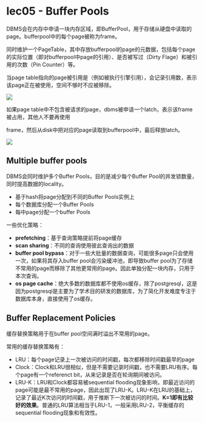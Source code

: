 # lec05 - Buffer Pools
DBMS会在内存中申请一块内存区域，即BufferPool，用于存储从硬盘中读取的page。bufferpool中的每个page被称为frame。

同时维护一个PageTable，其中存放bufferpool的page的元数据，包括每个page的实际位置（即对bufferpool中page的引用）、是否被写过（Dirty Flage）和被引用的次数（Pin Counter）等。

当page table指向的page被引用是（例如被执行引擎引用），会记录引用数，表示该page正在被使用，空间不够时不应被移除。

![](https://zhang113751picgo.oss-cn-hangzhou.aliyuncs.com/img/202205231041490.png)

如果page table中不包含被请求的page，dbms被申请一个latch，表示该frame被占用，其他人不要再使用

frame，然后从disk中把对应的page读取到bufferpool中，最后释放latch。

![](https://zhang113751picgo.oss-cn-hangzhou.aliyuncs.com/img/202205231046302.png)

## Multiple buffer pools
DBMS会同时维护多个Buffer Pools，目的是减少每个Buffer Pool的并发锁数量，同时提高数据的locality。
- 基于hash将page分配到不同的Buffer Pools实例上
- 每个数据库分配一个Buffer Pools
- 每中page分配一个buffer Pools

一些优化策略：
- **prefetching**：基于查询策略提前将page缓存
- **scan sharing**：不同的查询使用彼此查询出的数据
- **buffer pool bypass**：对于一些大批量的数据查询，可能很多page只会使用一次，如果将其存入buffer pool会污染缓冲池，即导致buffer pool为了存储不常用的page而移除了其他更常用的page。因此单独分配一块内存，只用于本次查询。
- **os page cache**：绝大多数的数据库都不使用os缓存，除了postgresql，这是因为postgresql是主要为了学术目的研发的数据库，为了简化开发难度专注于数据库本身，直接使用了os缓存。

## Buffer Replacement Policies
缓存替换策略用于在buffer pool空间满时溢出不常用的page。

常用的缓存替换策略有：
- LRU：每个page记录上一次被访问的时间戳，每次都移除时间戳最早的page
- Clock：Clock和LRU很相似，但是不需要记录时间戳，也不需要LRU有序。每个page有一个referenct bit，从来记录是否在轮询期间被访问。
- LRU-K：LRU和Clock都容易被sequential flooding现象影响，即最近访问的page可能是最不常用的page，因此出现了LRU-K。LRU-K在LRU的基础上，记录了最近K次访问的时间戳，用于推断下一次被访问的时间。**K=1即有比较好的效果**。普通的LRU算法相当于LRU-1，一般采用LRU-2，平衡缓存的sequential flooding现象和有效性。